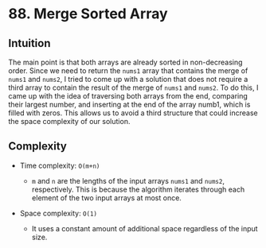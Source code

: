 # 88. Merge Sorted Array

## Intuition
The main point is that both arrays are already sorted in non-decreasing order. Since we need to return the ``nums1`` array that contains the merge of `nums1` and `nums2`, I tried to come up with a solution that does not require a third array to contain the result of the merge of `nums1` and `nums2`. To do this, I came up with the idea of traversing both arrays from the end, comparing their largest number, and inserting at the end of the array numb1, which is filled with zeros. This allows us to avoid a third structure that could increase the space complexity of our solution.

## Complexity
- Time complexity: `O(m+n)`
    - `m` and `n` are the lengths of the input arrays `nums1` and `nums2`, respectively. This is because the algorithm iterates through each element of the two input arrays at most once.

- Space complexity: `O(1)`
    - It uses a constant amount of additional space regardless of the input size.